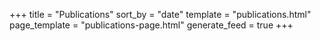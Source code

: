 +++
title = "Publications"
sort_by = "date"
template = "publications.html"
page_template = "publications-page.html"
generate_feed = true
+++
